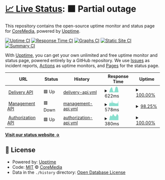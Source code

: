 # [📈 Live Status](https://CoreMedia.github.io/campaign.upptime): <!--live status--> **🟧 Partial outage**

This repository contains the open-source uptime monitor and status page for [CoreMedia](http://www.coremedia.com), powered by [Upptime](https://github.com/upptime/upptime).

[![Uptime CI](https://github.com/CoreMedia/campaign.upptime/workflows/Uptime%20CI/badge.svg)](https://github.com/CoreMedia/campaign.upptime/actions?query=workflow%3A%22Uptime+CI%22)
[![Response Time CI](https://github.com/CoreMedia/campaign.upptime/workflows/Response%20Time%20CI/badge.svg)](https://github.com/CoreMedia/campaign.upptime/actions?query=workflow%3A%22Response+Time+CI%22)
[![Graphs CI](https://github.com/CoreMedia/campaign.upptime/workflows/Graphs%20CI/badge.svg)](https://github.com/CoreMedia/campaign.upptime/actions?query=workflow%3A%22Graphs+CI%22)
[![Static Site CI](https://github.com/CoreMedia/campaign.upptime/workflows/Static%20Site%20CI/badge.svg)](https://github.com/CoreMedia/campaign.upptime/actions?query=workflow%3A%22Static+Site+CI%22)
[![Summary CI](https://github.com/CoreMedia/campaign.upptime/workflows/Summary%20CI/badge.svg)](https://github.com/CoreMedia/campaign.upptime/actions?query=workflow%3A%22Summary+CI%22)

With [Upptime](https://upptime.js.org), you can get your own unlimited and free uptime monitor and status page, powered entirely by a GitHub repository. We use [Issues](https://github.com/CoreMedia/campaign.upptime/issues) as incident reports, [Actions](https://github.com/CoreMedia/campaign.upptime/actions) as uptime monitors, and [Pages](https://CoreMedia.github.io/campaign.upptime) for the status page.

<!--start: status pages-->
<!-- This summary is generated by Upptime (https://github.com/upptime/upptime) -->
<!-- Do not edit this manually, your changes will be overwritten -->
<!-- prettier-ignore -->
| URL | Status | History | Response Time | Uptime |
| --- | ------ | ------- | ------------- | ------ |
| <img alt="" src="https://icons.duckduckgo.com/ip3/api.campaigns.coremedia.io.ico" height="13"> [Delivery API](https://api.campaigns.coremedia.io) | 🟩 Up | [delivery-api.yml](https://github.com/CoreMedia/campaign.upptime/commits/HEAD/history/delivery-api.yml) | <details><summary><img alt="Response time graph" src="./graphs/delivery-api/response-time-week.png" height="20"> 622ms</summary><br><a href="https://status.campaigns.coremedia.io/history/delivery-api"><img alt="Response time 660" src="https://img.shields.io/endpoint?url=https%3A%2F%2Fraw.githubusercontent.com%2FCoreMedia%2Fcampaign.upptime%2FHEAD%2Fapi%2Fdelivery-api%2Fresponse-time.json"></a><br><a href="https://status.campaigns.coremedia.io/history/delivery-api"><img alt="24-hour response time 248" src="https://img.shields.io/endpoint?url=https%3A%2F%2Fraw.githubusercontent.com%2FCoreMedia%2Fcampaign.upptime%2FHEAD%2Fapi%2Fdelivery-api%2Fresponse-time-day.json"></a><br><a href="https://status.campaigns.coremedia.io/history/delivery-api"><img alt="7-day response time 622" src="https://img.shields.io/endpoint?url=https%3A%2F%2Fraw.githubusercontent.com%2FCoreMedia%2Fcampaign.upptime%2FHEAD%2Fapi%2Fdelivery-api%2Fresponse-time-week.json"></a><br><a href="https://status.campaigns.coremedia.io/history/delivery-api"><img alt="30-day response time 595" src="https://img.shields.io/endpoint?url=https%3A%2F%2Fraw.githubusercontent.com%2FCoreMedia%2Fcampaign.upptime%2FHEAD%2Fapi%2Fdelivery-api%2Fresponse-time-month.json"></a><br><a href="https://status.campaigns.coremedia.io/history/delivery-api"><img alt="1-year response time 678" src="https://img.shields.io/endpoint?url=https%3A%2F%2Fraw.githubusercontent.com%2FCoreMedia%2Fcampaign.upptime%2FHEAD%2Fapi%2Fdelivery-api%2Fresponse-time-year.json"></a></details> | <details><summary><a href="https://status.campaigns.coremedia.io/history/delivery-api">100.00%</a></summary><a href="https://status.campaigns.coremedia.io/history/delivery-api"><img alt="All-time uptime 100.00%" src="https://img.shields.io/endpoint?url=https%3A%2F%2Fraw.githubusercontent.com%2FCoreMedia%2Fcampaign.upptime%2FHEAD%2Fapi%2Fdelivery-api%2Fuptime.json"></a><br><a href="https://status.campaigns.coremedia.io/history/delivery-api"><img alt="24-hour uptime 100.00%" src="https://img.shields.io/endpoint?url=https%3A%2F%2Fraw.githubusercontent.com%2FCoreMedia%2Fcampaign.upptime%2FHEAD%2Fapi%2Fdelivery-api%2Fuptime-day.json"></a><br><a href="https://status.campaigns.coremedia.io/history/delivery-api"><img alt="7-day uptime 100.00%" src="https://img.shields.io/endpoint?url=https%3A%2F%2Fraw.githubusercontent.com%2FCoreMedia%2Fcampaign.upptime%2FHEAD%2Fapi%2Fdelivery-api%2Fuptime-week.json"></a><br><a href="https://status.campaigns.coremedia.io/history/delivery-api"><img alt="30-day uptime 100.00%" src="https://img.shields.io/endpoint?url=https%3A%2F%2Fraw.githubusercontent.com%2FCoreMedia%2Fcampaign.upptime%2FHEAD%2Fapi%2Fdelivery-api%2Fuptime-month.json"></a><br><a href="https://status.campaigns.coremedia.io/history/delivery-api"><img alt="1-year uptime 99.99%" src="https://img.shields.io/endpoint?url=https%3A%2F%2Fraw.githubusercontent.com%2FCoreMedia%2Fcampaign.upptime%2FHEAD%2Fapi%2Fdelivery-api%2Fuptime-year.json"></a></details>
| <img alt="" src="https://icons.duckduckgo.com/ip3/prod.campaign-management-prod.coremedia.services.ico" height="13"> [Management API](https://prod.campaign-management-prod.coremedia.services/graphql) | 🟥 Down | [management-api.yml](https://github.com/CoreMedia/campaign.upptime/commits/HEAD/history/management-api.yml) | <details><summary><img alt="Response time graph" src="./graphs/management-api/response-time-week.png" height="20"> 578ms</summary><br><a href="https://status.campaigns.coremedia.io/history/management-api"><img alt="Response time 557" src="https://img.shields.io/endpoint?url=https%3A%2F%2Fraw.githubusercontent.com%2FCoreMedia%2Fcampaign.upptime%2FHEAD%2Fapi%2Fmanagement-api%2Fresponse-time.json"></a><br><a href="https://status.campaigns.coremedia.io/history/management-api"><img alt="24-hour response time 680" src="https://img.shields.io/endpoint?url=https%3A%2F%2Fraw.githubusercontent.com%2FCoreMedia%2Fcampaign.upptime%2FHEAD%2Fapi%2Fmanagement-api%2Fresponse-time-day.json"></a><br><a href="https://status.campaigns.coremedia.io/history/management-api"><img alt="7-day response time 578" src="https://img.shields.io/endpoint?url=https%3A%2F%2Fraw.githubusercontent.com%2FCoreMedia%2Fcampaign.upptime%2FHEAD%2Fapi%2Fmanagement-api%2Fresponse-time-week.json"></a><br><a href="https://status.campaigns.coremedia.io/history/management-api"><img alt="30-day response time 517" src="https://img.shields.io/endpoint?url=https%3A%2F%2Fraw.githubusercontent.com%2FCoreMedia%2Fcampaign.upptime%2FHEAD%2Fapi%2Fmanagement-api%2Fresponse-time-month.json"></a><br><a href="https://status.campaigns.coremedia.io/history/management-api"><img alt="1-year response time 551" src="https://img.shields.io/endpoint?url=https%3A%2F%2Fraw.githubusercontent.com%2FCoreMedia%2Fcampaign.upptime%2FHEAD%2Fapi%2Fmanagement-api%2Fresponse-time-year.json"></a></details> | <details><summary><a href="https://status.campaigns.coremedia.io/history/management-api">98.25%</a></summary><a href="https://status.campaigns.coremedia.io/history/management-api"><img alt="All-time uptime 99.90%" src="https://img.shields.io/endpoint?url=https%3A%2F%2Fraw.githubusercontent.com%2FCoreMedia%2Fcampaign.upptime%2FHEAD%2Fapi%2Fmanagement-api%2Fuptime.json"></a><br><a href="https://status.campaigns.coremedia.io/history/management-api"><img alt="24-hour uptime 99.99%" src="https://img.shields.io/endpoint?url=https%3A%2F%2Fraw.githubusercontent.com%2FCoreMedia%2Fcampaign.upptime%2FHEAD%2Fapi%2Fmanagement-api%2Fuptime-day.json"></a><br><a href="https://status.campaigns.coremedia.io/history/management-api"><img alt="7-day uptime 98.25%" src="https://img.shields.io/endpoint?url=https%3A%2F%2Fraw.githubusercontent.com%2FCoreMedia%2Fcampaign.upptime%2FHEAD%2Fapi%2Fmanagement-api%2Fuptime-week.json"></a><br><a href="https://status.campaigns.coremedia.io/history/management-api"><img alt="30-day uptime 98.75%" src="https://img.shields.io/endpoint?url=https%3A%2F%2Fraw.githubusercontent.com%2FCoreMedia%2Fcampaign.upptime%2FHEAD%2Fapi%2Fmanagement-api%2Fuptime-month.json"></a><br><a href="https://status.campaigns.coremedia.io/history/management-api"><img alt="1-year uptime 99.86%" src="https://img.shields.io/endpoint?url=https%3A%2F%2Fraw.githubusercontent.com%2FCoreMedia%2Fcampaign.upptime%2FHEAD%2Fapi%2Fmanagement-api%2Fuptime-year.json"></a></details>
| <img alt="" src="https://icons.duckduckgo.com/ip3/coremedia-jwt.api.coremedia.services.ico" height="13"> [Authorization API](https://coremedia-jwt.api.coremedia.services/v1/config) | 🟩 Up | [authorization-api.yml](https://github.com/CoreMedia/campaign.upptime/commits/HEAD/history/authorization-api.yml) | <details><summary><img alt="Response time graph" src="./graphs/authorization-api/response-time-week.png" height="20"> 380ms</summary><br><a href="https://status.campaigns.coremedia.io/history/authorization-api"><img alt="Response time 509" src="https://img.shields.io/endpoint?url=https%3A%2F%2Fraw.githubusercontent.com%2FCoreMedia%2Fcampaign.upptime%2FHEAD%2Fapi%2Fauthorization-api%2Fresponse-time.json"></a><br><a href="https://status.campaigns.coremedia.io/history/authorization-api"><img alt="24-hour response time 394" src="https://img.shields.io/endpoint?url=https%3A%2F%2Fraw.githubusercontent.com%2FCoreMedia%2Fcampaign.upptime%2FHEAD%2Fapi%2Fauthorization-api%2Fresponse-time-day.json"></a><br><a href="https://status.campaigns.coremedia.io/history/authorization-api"><img alt="7-day response time 380" src="https://img.shields.io/endpoint?url=https%3A%2F%2Fraw.githubusercontent.com%2FCoreMedia%2Fcampaign.upptime%2FHEAD%2Fapi%2Fauthorization-api%2Fresponse-time-week.json"></a><br><a href="https://status.campaigns.coremedia.io/history/authorization-api"><img alt="30-day response time 463" src="https://img.shields.io/endpoint?url=https%3A%2F%2Fraw.githubusercontent.com%2FCoreMedia%2Fcampaign.upptime%2FHEAD%2Fapi%2Fauthorization-api%2Fresponse-time-month.json"></a><br><a href="https://status.campaigns.coremedia.io/history/authorization-api"><img alt="1-year response time 505" src="https://img.shields.io/endpoint?url=https%3A%2F%2Fraw.githubusercontent.com%2FCoreMedia%2Fcampaign.upptime%2FHEAD%2Fapi%2Fauthorization-api%2Fresponse-time-year.json"></a></details> | <details><summary><a href="https://status.campaigns.coremedia.io/history/authorization-api">100.00%</a></summary><a href="https://status.campaigns.coremedia.io/history/authorization-api"><img alt="All-time uptime 100.00%" src="https://img.shields.io/endpoint?url=https%3A%2F%2Fraw.githubusercontent.com%2FCoreMedia%2Fcampaign.upptime%2FHEAD%2Fapi%2Fauthorization-api%2Fuptime.json"></a><br><a href="https://status.campaigns.coremedia.io/history/authorization-api"><img alt="24-hour uptime 100.00%" src="https://img.shields.io/endpoint?url=https%3A%2F%2Fraw.githubusercontent.com%2FCoreMedia%2Fcampaign.upptime%2FHEAD%2Fapi%2Fauthorization-api%2Fuptime-day.json"></a><br><a href="https://status.campaigns.coremedia.io/history/authorization-api"><img alt="7-day uptime 100.00%" src="https://img.shields.io/endpoint?url=https%3A%2F%2Fraw.githubusercontent.com%2FCoreMedia%2Fcampaign.upptime%2FHEAD%2Fapi%2Fauthorization-api%2Fuptime-week.json"></a><br><a href="https://status.campaigns.coremedia.io/history/authorization-api"><img alt="30-day uptime 100.00%" src="https://img.shields.io/endpoint?url=https%3A%2F%2Fraw.githubusercontent.com%2FCoreMedia%2Fcampaign.upptime%2FHEAD%2Fapi%2Fauthorization-api%2Fuptime-month.json"></a><br><a href="https://status.campaigns.coremedia.io/history/authorization-api"><img alt="1-year uptime 100.00%" src="https://img.shields.io/endpoint?url=https%3A%2F%2Fraw.githubusercontent.com%2FCoreMedia%2Fcampaign.upptime%2FHEAD%2Fapi%2Fauthorization-api%2Fuptime-year.json"></a></details>

<!--end: status pages-->

[**Visit our status website →**](https://CoreMedia.github.io/campaign.upptime)

## 📄 License

- Powered by: [Upptime](https://github.com/upptime/upptime)
- Code: [MIT](./LICENSE) © [CoreMedia](http://www.coremedia.com)
- Data in the `./history` directory: [Open Database License](https://opendatacommons.org/licenses/odbl/1-0/)
